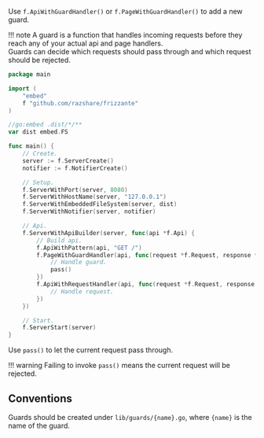 Use `f.ApiWithGuardHandler()` or `f.PageWithGuardHandler()` to add a new guard.

!!! note
	A guard is a function that handles incoming requests before they reach any of your actual api and page handlers.<br/>
	Guards can decide which requests should pass through and which request should be rejected.

```go
package main

import (
	"embed"
	f "github.com/razshare/frizzante"
)

//go:embed .dist/*/**
var dist embed.FS

func main() {
	// Create.
	server := f.ServerCreate()
	notifier := f.NotifierCreate()

	// Setup.
	f.ServerWithPort(server, 8080)
	f.ServerWithHostName(server, "127.0.0.1")
	f.ServerWithEmbeddedFileSystem(server, dist)
	f.ServerWithNotifier(server, notifier)

	// Api.
	f.ServerWithApiBuilder(server, func(api *f.Api) {
		// Build api.
		f.ApiWithPattern(api, "GET /")
		f.PageWithGuardHandler(api, func(request *f.Request, response *f.Response, pass func()) {
			// Handle guard.
			pass()
		})
		f.ApiWithRequestHandler(api, func(request *f.Request, response *f.Response) {
			// Handle request.
		})
	})

	// Start.
	f.ServerStart(server)
}
```

Use `pass()` to let the current request pass through.

!!! warning
	Failing to invoke `pass()` means the current request will be rejected.


## Conventions

Guards should be created under `lib/guards/{name}.go`, where `{name}` is the name of the guard.